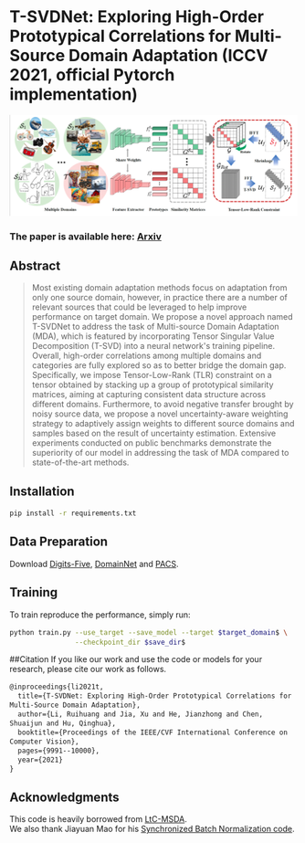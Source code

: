 # T-SVDNet: Exploring High-Order Prototypical Correlations for Multi-Source Domain Adaptation (ICCV 2021, official Pytorch implementation)
![Teaser](docs/overview.png)
### The paper is available here: [Arxiv](https://arxiv.org/abs/2107.14447)
<!-- <br> -->
## Abstract
>Most existing domain adaptation methods focus on adaptation from only one source domain, however, in practice there are a number of relevant sources that could be leveraged to help improve performance on target domain. We propose a novel approach named T-SVDNet to address the task of Multi-source Domain Adaptation (MDA), which is featured by incorporating Tensor Singular Value Decomposition (T-SVD) into a neural network's training pipeline. Overall, high-order correlations among multiple domains and categories are fully explored so as to better bridge the domain gap. Specifically, we impose Tensor-Low-Rank (TLR) constraint on a tensor obtained by stacking up a group of prototypical similarity matrices, aiming at capturing consistent data structure across different domains. Furthermore, to avoid negative transfer brought by noisy source data, we propose a novel uncertainty-aware weighting strategy to adaptively assign weights to different source domains and samples based on the result of uncertainty estimation. Extensive experiments conducted on public benchmarks demonstrate the superiority of our model in addressing the task of MDA compared to state-of-the-art methods.

## Installation
```bash
pip install -r requirements.txt
```
## Data Preparation
Download [Digits-Five](https://drive.google.com/open?id=1A4RJOFj4BJkmliiEL7g9WzNIDUHLxfmm), [DomainNet](http://ai.bu.edu/M3SDA/) and [PACS](https://github.com/MachineLearning2020/Homework3-PACS).

## Training 
To train reproduce the performance, simply run:
```bash
python train.py --use_target --save_model --target $target_domain$ \
                --checkpoint_dir $save_dir$
```

##Citation
If you like our work and use the code or models for your research, please cite our work as follows.
```
@inproceedings{li2021t,
  title={T-SVDNet: Exploring High-Order Prototypical Correlations for Multi-Source Domain Adaptation},
  author={Li, Ruihuang and Jia, Xu and He, Jianzhong and Chen, Shuaijun and Hu, Qinghua},
  booktitle={Proceedings of the IEEE/CVF International Conference on Computer Vision},
  pages={9991--10000},
  year={2021}
}
```

## Acknowledgments
This code is heavily borrowed from [LtC-MSDA](https://github.com/ChrisAllenMing/LtC-MSDA).  
We also thank Jiayuan Mao for his [Synchronized Batch Normalization code](https://github.com/VisionLearningGroup/VisionLearningGroup.github.io/tree/master/M3SDA/code_MSDA_digit).
